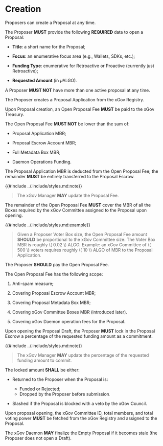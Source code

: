 # Creation

Proposers can create a Proposal at any time.

The Proposer **MUST** provide the following **REQUIRED** data to open a Proposal:

- **Title**: a short name for the Proposal;

- **Focus**: an enumerative focus area (e.g., Wallets, SDKs, etc.);

- **Funding Type**: enumerative for Retroactive or Proactive (currently just Retroactive);

- **Requested Amount** (in 𝜇ALGO).

A Proposer **MUST NOT** have more than one active proposal at any time.

The Proposer creates a Proposal Application from the xGov Registry.

Upon Proposal creation, an Open Proposal Fee **MUST** be paid to the xGov Treasury.

The Open Proposal Fee **MUST NOT** be lower than the sum of:

- Proposal Application MBR;

- Proposal Escrow Account MBR;

- Full Metadata Box MBR;

- Daemon Operations Funding.

The Proposal Application MBR is deducted from the Open Proposal Fee; the remainder
**MUST** be entirely transferred to the Proposal Escrow.

{{#include ../.include/styles.md:note}}
> The xGov Manager **MAY** update the Proposal Fee.

The remainder of the Open Proposal Fee **MUST** cover the MBR of all the Boxes required
by the xGov Committee assigned to the Proposal upon opening.

{{#include ../.include/styles.md:example}}
> Given a Proposer Voter Box size, the Open Proposal Fee amount **SHOULD** be proportional
> to the xGov Committee size. The Voter Box MBR is roughly \\( 0.02 \\) ALGO. Example:
> an xGov Committee of \\( 500 \\) voters requires roughly \\( 10 \\) ALGO of MBR
> to the Proposal Application.

The Proposer **SHOULD** pay the Open Proposal Fee.

The Open Proposal Fee has the following scope:

1. Anti-spam measure;

1. Covering Proposal Escrow Account MBR;

1. Covering Proposal Metadata Box MBR;

1. Covering xGov Committee Boxes MBR (introduced later).

1. Covering xGov Daemon operation fees for the Proposal.

Upon opening the Proposal Draft, the Proposer **MUST** lock in the Proposal Escrow
a percentage of the requested funding amount as a commitment.

{{#include ../.include/styles.md:note}}
> The xGov Manager **MAY** update the percentage of the requested funding amount
> to commit.

The locked amount **SHALL** be either:

- Returned to the Proposer when the Proposal is:

  - Funded or Rejected;
  - Dropped by the Proposer before submission.

- Slashed if the Proposal is blocked with a veto by the xGov Council.

Upon proposal opening, the xGov Committee ID, total members, and total voting power
**MUST** be fetched from the xGov Registry and assigned to the Proposal.

The xGov Daemon **MAY** finalize the Empty Proposal if it becomes stale (the Proposer
does not open a Draft).
